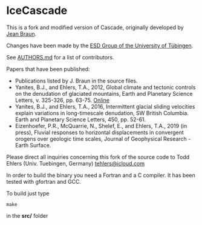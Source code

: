 # IceCascade

This is a fork and modified version of Cascade, originally developed by [Jean Braun](https://github.com/jeanbraun/Cascade).

Changes have been made by the [ESD Group of the University of Tübingen](https://uni-tuebingen.de/fakultaeten/mathematisch-naturwissenschaftliche-fakultaet/fachbereiche/geowissenschaften/arbeitsgruppen-kontakte/mineralogie-geodynamik/forschungsbereich/geologie/workgroup/).

See [AUTHORS.md](AUTHORS.md) for a list of contributors.

Papers that have been published:

-  Publications listed by J. Braun in the source files.
- Yanites, B.J., and Ehlers, T.A., 2012, Global climate and tectonic controls on the denudation of glaciated mountains, Earth and Planetary Science Letters, v. 325-326, pp. 63-75. [Online](https://doi.org/10.1016/j.epsl.2012.01.030.)
- Yanites, B.J., and Ehlers, T.A., 2016, Intermittent glacial sliding velocities explain variations in long-timescale denudation, SW British Columbia. Earth and Planetary Science Letters, 450, pp. 52-61. 
- Eizenhoefer, P.R., McQuarrie, N., Shelef, E., and Ehlers, T.A., 2019 (in press), Fluvial responses to horizontal displacements in convergent orogens over geologic time scales, Journal of Geophysical Research - Earth Surface.

Please direct all inquiries concerning this fork of the source code to Todd Ehlers (Univ. Tuebingen, Germany) tehlers@icloud.com

In order to build the binary you need a Fortran and a C compiler. It has been tested with gfortran and GCC.

To build just type

```
make
```

in the **src/** folder
